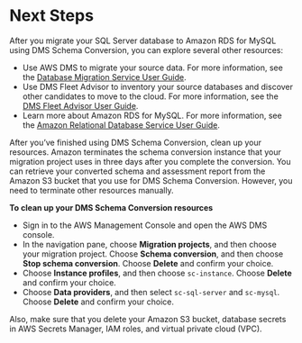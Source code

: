 # Next Steps<a name="schema-conversion-sql-server-mysql-next-steps"></a>

After you migrate your SQL Server database to Amazon RDS for MySQL using DMS Schema Conversion, you can explore several other resources:
+ Use AWS DMS to migrate your source data\. For more information, see the [Database Migration Service User Guide](https://docs.aws.amazon.com/dms/latest/userguide/Welcome.html)\.
+ Use DMS Fleet Advisor to inventory your source databases and discover other candidates to move to the cloud\. For more information, see the [DMS Fleet Advisor User Guide](https://docs.aws.amazon.com/dms/latest/userguide/CHAP_FleetAdvisor.html)\.
+ Learn more about Amazon RDS for MySQL\. For more information, see the [Amazon Relational Database Service User Guide](https://docs.aws.amazon.com/AmazonRDS/latest/UserGuide/Welcome.html)\.

After you’ve finished using DMS Schema Conversion, clean up your resources\. Amazon terminates the schema conversion instance that your migration project uses in three days after you complete the conversion\. You can retrieve your converted schema and assessment report from the Amazon S3 bucket that you use for DMS Schema Conversion\. However, you need to terminate other resources manually\.

 **To clean up your DMS Schema Conversion resources** 
+ Sign in to the AWS Management Console and open the AWS DMS console\.
+ In the navigation pane, choose **Migration projects**, and then choose your migration project\. Choose **Schema conversion**, and then choose **Stop schema conversion**\. Choose **Delete** and confirm your choice\.
+ Choose **Instance profiles**, and then choose `sc-instance`\. Choose **Delete** and confirm your choice\.
+ Choose **Data providers**, and then select `sc-sql-server` and `sc-mysql`\. Choose **Delete** and confirm your choice\.

Also, make sure that you delete your Amazon S3 bucket, database secrets in AWS Secrets Manager, IAM roles, and virtual private cloud \(VPC\)\.